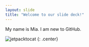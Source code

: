 ```yaml
---
layout: slide
title: "Welcome to our slide deck!"
---
```


My name is Mia.
I am new to GitHub.

![jetpacktocat](https://octodex.github.com/images/jetpacktocat.png)
{: .center}
